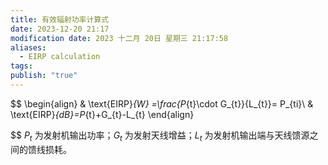 ```yaml
---
title: 有效辐射功率计算式
date: 2023-12-20 21:17
modification date: 2023 十二月 20日 星期三 21:17:58
aliases:
  - EIRP calculation
tags: 
publish: "true"
---
```

$$
\begin{align} 
& \text{EIRP}_{W} =\frac{P_{t}\cdot G_{t}}{L_{t}}= P_{ti}\\ 
& \text{EIRP}_{dB}=P_{t}+G_{t}-L_{t}
\end{align}

$$
$P_{t}$ 为发射机输出功率；$G_{t}$ 为发射天线增益；$L_{t}$ 为发射机输出端与天线馈源之间的馈线损耗。